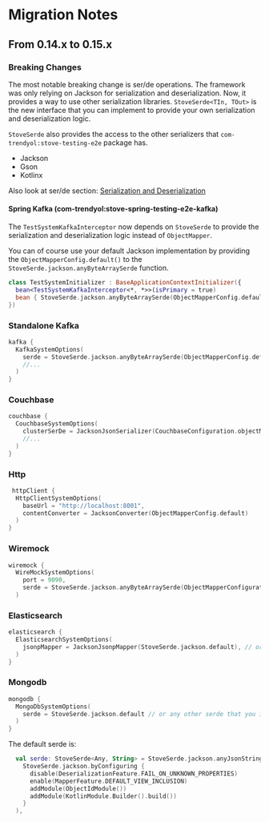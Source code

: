 # Migration Notes

## From 0.14.x to 0.15.x

### Breaking Changes

The most notable breaking change is ser/de operations. The framework was only relying on Jackson for serialization and
deserialization. Now, it provides a way to use other serialization libraries. `StoveSerde<TIn, TOut>` is the new interface
that you can implement to provide your own serialization and deserialization logic.

`StoveSerde` also provides the access to the other serializers that `com-trendyol:stove-testing-e2e` package has.

* Jackson
* Gson
* Kotlinx

Also look at ser/de section: [Serialization and Deserialization](/#serializing-and-deserializing)

#### Spring Kafka (com-trendyol:stove-spring-testing-e2e-kafka)

The `TestSystemKafkaInterceptor` now depends on `StoveSerde` to provide the serialization and deserialization logic instead of `ObjectMapper`.

You can of course use your default Jackson implementation by providing the `ObjectMapperConfig.default()` to the `StoveSerde.jackson.anyByteArraySerde` function.

```kotlin
class TestSystemInitializer : BaseApplicationContextInitializer({
  bean<TestSystemKafkaInterceptor<*, *>>(isPrimary = true)
  bean { StoveSerde.jackson.anyByteArraySerde(ObjectMapperConfig.default()) } // or any other serde that is <Any, ByteArray>
})
```

### Standalone Kafka

```kotlin
kafka {
  KafkaSystemOptions(
    serde = StoveSerde.jackson.anyByteArraySerde(ObjectMapperConfig.default) // or any other serde that is <Any, ByteArray>
    //...
  )
}
```

### Couchbase

```kotlin
couchbase {
  CouchbaseSystemOptions(
    clusterSerDe = JacksonJsonSerializer(CouchbaseConfiguration.objectMapper), // here you can provide your own serde
    //...
  )
}
```

### Http

```kotlin
 httpClient {
  HttpClientSystemOptions(
    baseUrl = "http://localhost:8001",
    contentConverter = JacksonConverter(ObjectMapperConfig.default)
  )
}
```

### Wiremock

```kotlin
wiremock {
  WireMockSystemOptions(
    port = 9090,
    serde = StoveSerde.jackson.anyByteArraySerde(ObjectMapperConfiguration.default)
  )
```

### Elasticsearch

```kotlin
elasticsearch {
  ElasticsearchSystemOptions(
    jsonpMapper = JacksonJsonpMapper(StoveSerde.jackson.default), // or any JsonpMapper
  )
}
```

### Mongodb

```kotlin
mongodb {
  MongoDbSystemOptions(
    serde = StoveSerde.jackson.default // or any other serde that you implement
  )
}
```

The default serde is:
```kotlin
  val serde: StoveSerde<Any, String> = StoveSerde.jackson.anyJsonStringSerde(
    StoveSerde.jackson.byConfiguring {
      disable(DeserializationFeature.FAIL_ON_UNKNOWN_PROPERTIES)
      enable(MapperFeature.DEFAULT_VIEW_INCLUSION)
      addModule(ObjectIdModule())
      addModule(KotlinModule.Builder().build())
    }
  ),
```
